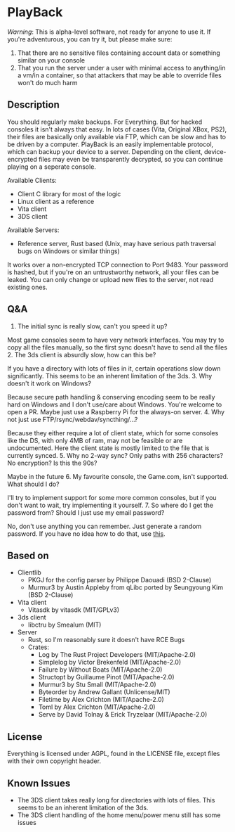 # PlayBack
*Warning*: This is alpha-level software, not ready for anyone to use it.
If you're adventurous, you can try it, but please make sure:
1. That there are no sensitive files containing account data or something
   similar on your console
2. That you run the server under a user with minimal access to anything/in a
   vm/in a container, so that attackers that may be able to override files won't do much harm
## Description
You should regularly make backups. For Everything. But for hacked consoles it
isn't always that easy. In lots of cases (Vita, Original XBox, PS2), their files
are basically only available via FTP, which can be slow and has to be driven by
a computer. PlayBack is an easily implementable protocol, which can backup your
device to a server. Depending on the client, device-encrypted files may even be
transparently decrypted, so you can continue playing on a seperate console.

Available Clients:
- Client C library for most of the logic
- Linux client as a reference
- Vita client
- 3DS client

Available Servers:
- Reference server, Rust based (Unix, may have serious path traversal bugs on
  Windows or similar things)

It works over a non-encrypted TCP connection to Port 9483. Your password is
hashed, but if you're on an untrustworthy network, all your files can be leaked.
You can only change or upload new files to the server, not read existing ones.

## Q&A
1. The initial sync is really slow, can't you speed it up?

  Most game consoles seem to have very network interfaces. You may try to copy
  all the files manually, so the first sync doesn't have to send all the files
2. The 3ds client is absurdly slow, how can this be?

  If you have a directory with lots of files in it, certain operations
  slow down significantly. This seems to be an inherent limitation of the 3ds.
3. Why doesn't it work on Windows?

  Because secure path handling & conserving encoding seem to be really hard on
  Windows and I don't use/care about Windows. You're welcome to open a PR. Maybe
  just use a Raspberry Pi for the always-on server.
4. Why not just use FTP/rsync/webdav/syncthing/...?

  Because they either require a lot of client state, which for some consoles
  like the DS, with only 4MB of ram, may not be feasible or are undocumented.
  Here the client state is mostly limited to the file that is currently synced.
5. Why no 2-way sync? Only paths with 256 characters? No encryption? Is this the 90s?

  Maybe in the future
6. My favourite console, the Game.com, isn't supported. What should I do?

  I'll try to implement support for some more common consoles, but if you don't
  want to wait, try implementing it yourself.
7. So where do I get the password from? Should I just use my email password?

  No, don't use anything you can remember. Just generate a random password. If
  you have no idea how to do that, use [this](https://ddg.co/?q=random%20password).
## Based on
- Clientlib
  - PKGJ for the config parser by Philippe Daouadi (BSD 2-Clause)
  - Murmur3 by Austin Appleby from qLibc ported by Seungyoung Kim (BSD 2-Clause)
- Vita client
  - Vitasdk by vitasdk (MIT/GPLv3)
- 3ds client
  - libctru by Smealum (MIT)
- Server
  - Rust, so I'm reasonably sure it doesn't have RCE Bugs
  - Crates:
    - Log by The Rust Project Developers (MIT/Apache-2.0)
    - Simplelog by Victor Brekenfeld (MIT/Apache-2.0)
    - Failure by Without Boats (MIT/Apache-2.0)
    - Structopt by Guillaume Pinot (MIT/Apache-2.0)
    - Murmur3 by Stu Small (MIT/Apache-2.0)
    - Byteorder by Andrew Gallant (Unlicense/MIT)
    - Filetime by Alex Crichton (MIT/Apache-2.0)
    - Toml by Alex Crichton (MIT/Apache-2.0)
    - Serve by David Tolnay & Erick Tryzelaar (MIT/Apache-2.0)
## License
Everything is licensed under AGPL, found in the LICENSE file, except files
with their own copyright header.
## Known Issues
- The 3DS client takes really long for directories with lots of files. This
  seems to be an inherent limitation of the 3ds.
- The 3DS client handling of the home menu/power menu still has some issues
